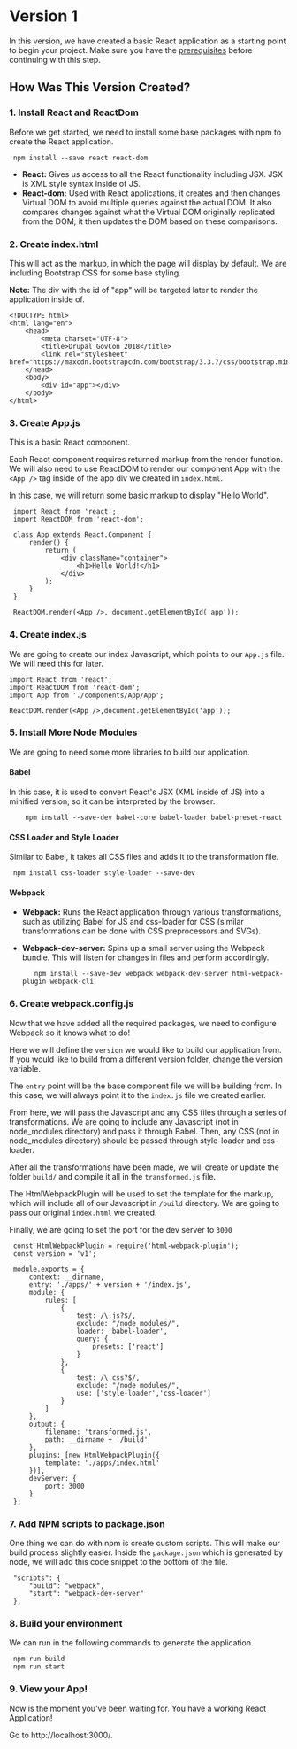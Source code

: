 # Version 1
In this version, we have created a basic React application as a starting point to begin your project. Make sure you have the [prerequisites](../../README.md) before continuing with this step.

## How Was This Version Created?

### 1. Install React and ReactDom
Before we get started, we need to install some base packages with npm to create the React application. 

     npm install --save react react-dom

   * **React:** Gives us access to all the React functionality including JSX. JSX is XML style syntax inside of JS. 
   * **React-dom:** Used with React applications, it creates and then changes Virtual DOM to avoid multiple queries against the actual DOM. It also compares changes against what the Virtual DOM originally replicated from the DOM; it then updates the DOM based on these comparisons.

### 2. Create index.html
This will act as the markup, in which the page will display by default. We are including Bootstrap CSS for some base styling.

**Note:** The div with the id of "app" will be targeted later to render the application inside of.

    <!DOCTYPE html>
    <html lang="en">
        <head>
            <meta charset="UTF-8">
            <title>Drupal GovCon 2018</title>
            <link rel="stylesheet" href="https://maxcdn.bootstrapcdn.com/bootstrap/3.3.7/css/bootstrap.min.css">
        </head>
        <body>
            <div id="app"></div>
        </body>
    </html>
    
 ### 3. Create App.js
 This is a basic React component. 
 
 Each React component requires returned markup from the render function. We will also need to use ReactDOM to render our component App with the `<App />` tag inside of the app div we created in `index.html`. 
 
 In this case, we will return some basic markup to display "Hello World". 
 
     import React from 'react';
     import ReactDOM from 'react-dom';
     
     class App extends React.Component {
         render() {
             return (
                 <div className="container">
                     <h1>Hello World!</h1>
                 </div>
             );
         }
     }
     
     ReactDOM.render(<App />, document.getElementById('app'));
     
 ### 4. Create index.js
 We are going to create our index Javascript, which points to our `App.js` file. We will need this for later.
 
    import React from 'react';
    import ReactDOM from 'react-dom';
    import App from './components/App/App';
    
    ReactDOM.render(<App />,document.getElementById('app'));
    
 ### 5. Install More Node Modules
 We are going to need some more libraries to build our application.
 
 #### Babel
  In this case, it is used to convert React's JSX (XML inside of JS) into a minified version, so it can be interpreted by the browser.
        
        npm install --save-dev babel-core babel-loader babel-preset-react
    
 #### CSS Loader and Style Loader
 Similar to Babel, it takes all CSS files and adds it to the transformation file.
 
     npm install css-loader style-loader --save-dev 
   
 #### Webpack
 * **Webpack:** Runs the React application through various transformations, such as utilizing Babel for JS and css-loader for CSS (similar transformations can be done with CSS preprocessors and SVGs).
 * **Webpack-dev-server:** Spins up a small server using the Webpack bundle. This will listen for changes in files and perform accordingly.
    
          npm install --save-dev webpack webpack-dev-server html-webpack-plugin webpack-cli 
   

 ### 6. Create webpack.config.js
 Now that we have added all the required packages, we need to configure Webpack so it knows what to do! 
 
 Here we will define the `version` we would like to build our application from. If you would like to build from a different version folder, change the version variable.
 
 The `entry` point will be the base component file we will be building from. In this case, we will always point it to the `index.js` file we created earlier.
 
 From here, we will pass the Javascript and any CSS files through a series of transformations. 
We are going to include any Javascript (not in node_modules directory) and pass it through Babel. Then, any CSS (not in node_modules directory) should be passed through style-loader and css-loader.

After all the transformations have been made, we will create or update the folder `build/` and compile it all in the `transformed.js` file.

 The HtmlWebpackPlugin will be used to set the template for the markup, which will include all of our Javascript in `/build` directory. We are going to pass our original `index.html` we created.
 
 Finally, we are going to set the port for the dev server to `3000`
 
     const HtmlWebpackPlugin = require('html-webpack-plugin');
     const version = 'v1';
     
     module.exports = {
         context: __dirname,
         entry: './apps/' + version + '/index.js',
         module: {
             rules: [
                 {
                     test: /\.js?$/,
                     exclude: "/node_modules/",
                     loader: 'babel-loader',
                     query: {
                         presets: ['react']
                     }
                 },
                 {
                     test: /\.css?$/,
                     exclude: "/node_modules/",
                     use: ['style-loader','css-loader']
                 }
             ]
         },
         output: {
             filename: 'transformed.js',
             path: __dirname + '/build'
         },
         plugins: [new HtmlWebpackPlugin({
             template: './apps/index.html'
         })],
         devServer: {
             port: 3000
         }
     };
     
 ### 7. Add NPM scripts to package.json
 One thing we can do with npm is create custom scripts. This will make our build process slightly easier. Inside the `package.json` which is generated by node, we will add this code snippet to the bottom of the file.
 
     "scripts": {
         "build": "webpack",
         "start": "webpack-dev-server"
     },
     
### 8. Build your environment
We can run in the following commands to generate the application.

     npm run build
     npm run start
     
### 9. View your App!
Now is the moment you've been waiting for. You have a working React Application!

Go to http://localhost:3000/.
